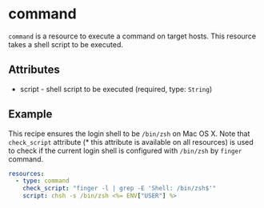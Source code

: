 # command
`command` is a resource to execute a command on target hosts.
This resource takes a shell script to be executed.

## Attributes
- script - shell script to be executed (required, type: `String`)

## Example
This recipe ensures the login shell to be `/bin/zsh` on Mac OS X.
Note that `check_script` attribute (* this attribute is available on all resources)
is used to check if the current login shell is configured with `/bin/zsh` by `finger` command.

```yaml
resources:
  - type: command
    check_script: "finger -l | grep -E 'Shell: /bin/zsh$'"
    script: chsh -s /bin/zsh <%= ENV["USER"] %>
```
